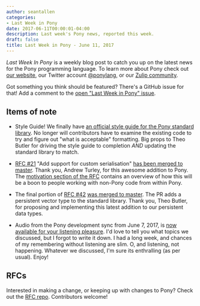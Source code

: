 ```yaml
---
author: seantallen
categories:
- Last Week in Pony
date: 2017-06-11T00:00:01-04:00
description: Last week's Pony news, reported this week.
draft: false
title: Last Week in Pony - June 11, 2017
---
```


_Last Week In Pony_ is a weekly blog post to catch you up on the latest news for the Pony programming language. To learn more about Pony check out [our website](https://ponylang.io), our Twitter account [@ponylang](https://twitter.com/ponylang), or our [Zulip community](https://ponylang.zulipchat.com).

Got something you think should be featured? There's a GitHub issue for that! Add a comment to the [open "Last Week in Pony" issue](https://github.com/ponylang/ponylang.github.io/issues?q=is%3Aissue+is%3Aopen+label%3Alast-week-in-pony).
<!--more-->


## Items of note

- Style Guide! We finally have [an official style guide for the Pony standard library](https://github.com/ponylang/ponyc/blob/master/STYLE_GUIDE.md). No longer will contributors have to examine the existing code to try and figure out "what is acceptable" formatting. Big props to Theo Butler for driving the style guide to completion *AND* updating the standard library to match. 

- [RFC #21](https://github.com/ponylang/rfcs/blob/master/text/0021-custom-serialization.md) "Add support for custom serialisation" [has been merged to master](https://github.com/ponylang/ponyc/pull/1839). Thank you, Andrew Turley, for this awesome addition to Pony. The [motivation section of the RFC](https://github.com/ponylang/rfcs/blob/master/text/0021-custom-serialization.md#motivation) contains an overview of how this will be a boon to people working with non-Pony code from within Pony.

- The final portion of [RFC #42](https://github.com/ponylang/rfcs/blob/master/text/0042-more-persistent-collections.md) [was merged to master](https://github.com/ponylang/ponyc/pull/1949). The PR adds a persistent vector type to the standard library. Thank you, Theo Butler, for proposing and implementing this latest addition to our persistent data types.

- Audio from the Pony development sync from June 7, 2017, is [now available for your listening pleasure](https://pony.groups.io/g/dev/files/Pony%20Sync/June%207,%202017). I'd love to tell you what topics we discussed, but I forgot to write it down. I had a long week, and chances of my remembering without listening are slim. O, and listening, not happening. Whatever we discussed, I'm sure its enthralling (as per usual). Enjoy!

## RFCs

Interested in making a change, or keeping up with changes to Pony? Check out the [RFC repo](https://github.com/ponylang/rfcs). Contributors welcome!
